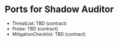 <!-- Updated: 2025-09-18T13:32:25.859Z -->
# Ports for Shadow Auditor

- ThreatList: TBD (contract)
- Probe: TBD (contract)
- MitigationChecklist: TBD (contract)
